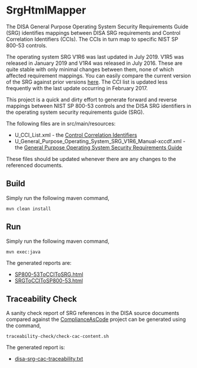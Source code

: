 # SrgHtmlMapper
The DISA General Purpose Operating System Security Requirements
Guide (SRG) identifies mappings between DISA SRG requirements and
Control Correlation Identifiers (CCIs). The CCIs in turn map to
specific NIST SP 800-53 controls.

The operating system SRG V1R6 was last updated in July 2019. V1R5
was released in January 2019 and V1R4 was released in July 2016.
These are quite stable with only minimal changes between them, none
of which affected requirement mappings. You can easily compare the
current version of the SRG against prior versions
[here](https://vaulted.io/library/disa-stigs-srgs/general_purpose_operating_system_srg).
The CCI list is updated less frequently with the last update occurring
in February 2017.

This project is a quick and dirty effort to generate forward and
reverse mappings between NIST SP 800-53 controls and the DISA SRG
identifiers in the operating system security requirements guide
(SRG).

The following files are in src/main/resources:
* U_CCI_List.xml - the [Control Correlation Identifiers](https://dl.dod.cyber.mil/wp-content/uploads/stigs/zip/u_cci_list.zip)
* U_General_Purpose_Operating_System_SRG_V1R6_Manual-xccdf.xml - the [General Purpose Operating System Security Requirements Guide](https://dl.dod.cyber.mil/wp-content/uploads/stigs/zip/U_General_Purpose_Operating_System_V1R6_SRG.zip)

These files should be updated whenever there are any changes to the
referenced documents.

## Build
Simply run the following maven command,

    mvn clean install

## Run
Simply run the following maven command,

    mvn exec:java

The generated reports are:
* [SP800-53ToCCIToSRG.html](http://people.redhat.com/rlucente/SP800-53ToCCIToSRG.html)
* [SRGToCCIToSP800-53.html](http://people.redhat.com/rlucente/SRGToCCIToSP800-53.html)

## Traceability Check
A sanity check report of SRG references in the DISA source documents
compared against the [ComplianceAsCode](https://github.com/ComplianceAsCode/content)
project can be generated using the command,

    traceability-check/check-cac-content.sh

The generated report is:
* [disa-srg-cac-traceability.txt](https://people.redhat.com/rlucente-se-jboss/disa-srg-cac-traceability.txt)

